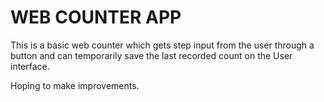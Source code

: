 # WEB COUNTER APP

This is a basic web counter which gets step input from the user through a button and can temporarily save the last recorded count on the User interface.

Hoping to make improvements.
